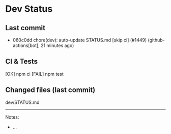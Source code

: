 # Dev Status

## Last commit
- 060c0dd chore(dev): auto-update STATUS.md [skip ci] (#1449) (github-actions[bot], 21 minutes ago)
## CI & Tests
[OK] npm ci
[FAIL] npm test

## Changed files (last commit)
dev/STATUS.md

---
Notes:
- ...
